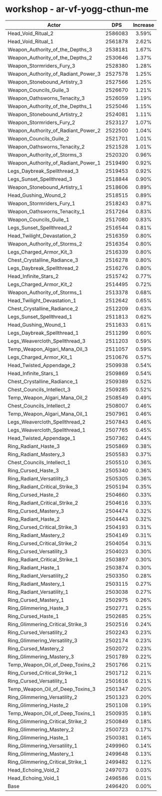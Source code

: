 # workshop - ar-vf-yogg-cthun-me
| Actor | DPS | Increase |
|---|:---:|:---:|
|Head_Void_Ritual_2|2586083|3.59%|
|Head_Void_Ritual_1|2561878|2.62%|
|Weapon_Authority_of_the_Depths_3|2538181|1.67%|
|Weapon_Authority_of_the_Depths_2|2530646|1.37%|
|Weapon_Stormriders_Fury_3|2528380|1.28%|
|Weapon_Authority_of_Radiant_Power_3|2527578|1.25%|
|Weapon_Stonebound_Artistry_3|2527566|1.25%|
|Weapon_Councils_Guile_3|2526670|1.21%|
|Weapon_Oathsworns_Tenacity_3|2526059|1.19%|
|Weapon_Authority_of_the_Depths_1|2525046|1.15%|
|Weapon_Stonebound_Artistry_2|2524081|1.11%|
|Weapon_Stormriders_Fury_2|2523127|1.07%|
|Weapon_Authority_of_Radiant_Power_2|2522500|1.04%|
|Weapon_Councils_Guile_2|2521701|1.01%|
|Weapon_Oathsworns_Tenacity_2|2521528|1.01%|
|Weapon_Authority_of_Storms_3|2520320|0.96%|
|Weapon_Authority_of_Radiant_Power_1|2519490|0.92%|
|Legs_Daybreak_Spellthread_3|2519453|0.92%|
|Legs_Sunset_Spellthread_3|2518844|0.90%|
|Weapon_Stonebound_Artistry_1|2518606|0.89%|
|Head_Gushing_Wound_2|2518515|0.89%|
|Weapon_Stormriders_Fury_1|2518243|0.87%|
|Weapon_Oathsworns_Tenacity_1|2517264|0.83%|
|Weapon_Councils_Guile_1|2517080|0.83%|
|Legs_Sunset_Spellthread_2|2516544|0.81%|
|Head_Twilight_Devastation_2|2516359|0.80%|
|Weapon_Authority_of_Storms_2|2516354|0.80%|
|Legs_Charged_Armor_Kit_3|2516339|0.80%|
|Chest_Crystalline_Radiance_3|2516278|0.80%|
|Legs_Daybreak_Spellthread_2|2516276|0.80%|
|Head_Infinite_Stars_2|2515742|0.77%|
|Legs_Charged_Armor_Kit_2|2514495|0.72%|
|Weapon_Authority_of_Storms_1|2513378|0.68%|
|Head_Twilight_Devastation_1|2512642|0.65%|
|Chest_Crystalline_Radiance_2|2512209|0.63%|
|Legs_Sunset_Spellthread_1|2511813|0.62%|
|Head_Gushing_Wound_1|2511633|0.61%|
|Legs_Daybreak_Spellthread_1|2511299|0.60%|
|Legs_Weavercloth_Spellthread_3|2511203|0.59%|
|Temp_Weapon_Algari_Mana_Oil_3|2511057|0.59%|
|Legs_Charged_Armor_Kit_1|2510676|0.57%|
|Head_Twisted_Appendage_2|2509938|0.54%|
|Head_Infinite_Stars_1|2509869|0.54%|
|Chest_Crystalline_Radiance_1|2509389|0.52%|
|Chest_Councils_Intellect_3|2509285|0.52%|
|Temp_Weapon_Algari_Mana_Oil_2|2508549|0.49%|
|Chest_Councils_Intellect_2|2508007|0.46%|
|Temp_Weapon_Algari_Mana_Oil_1|2507961|0.46%|
|Legs_Weavercloth_Spellthread_2|2507843|0.46%|
|Legs_Weavercloth_Spellthread_1|2507765|0.45%|
|Head_Twisted_Appendage_1|2507362|0.44%|
|Ring_Radiant_Haste_3|2505869|0.38%|
|Ring_Radiant_Mastery_3|2505583|0.37%|
|Chest_Councils_Intellect_1|2505510|0.36%|
|Ring_Cursed_Haste_3|2505340|0.36%|
|Ring_Radiant_Versatility_3|2505305|0.36%|
|Ring_Radiant_Critical_Strike_3|2505194|0.35%|
|Ring_Cursed_Haste_2|2504660|0.33%|
|Ring_Radiant_Critical_Strike_2|2504616|0.33%|
|Ring_Cursed_Mastery_3|2504474|0.32%|
|Ring_Radiant_Haste_2|2504443|0.32%|
|Ring_Cursed_Critical_Strike_3|2504193|0.31%|
|Ring_Radiant_Mastery_2|2504149|0.31%|
|Ring_Cursed_Critical_Strike_2|2504054|0.31%|
|Ring_Cursed_Versatility_3|2504023|0.30%|
|Ring_Radiant_Critical_Strike_1|2503897|0.30%|
|Ring_Radiant_Haste_1|2503874|0.30%|
|Ring_Radiant_Versatility_2|2503350|0.28%|
|Ring_Radiant_Mastery_1|2503115|0.27%|
|Ring_Radiant_Versatility_1|2503038|0.27%|
|Ring_Cursed_Mastery_1|2502975|0.26%|
|Ring_Glimmering_Haste_3|2502771|0.25%|
|Ring_Cursed_Haste_1|2502685|0.25%|
|Ring_Glimmering_Critical_Strike_3|2502516|0.24%|
|Ring_Cursed_Versatility_2|2502243|0.23%|
|Ring_Glimmering_Versatility_3|2502174|0.23%|
|Ring_Cursed_Mastery_2|2502072|0.23%|
|Ring_Glimmering_Mastery_3|2501789|0.22%|
|Temp_Weapon_Oil_of_Deep_Toxins_2|2501766|0.21%|
|Ring_Cursed_Critical_Strike_1|2501712|0.21%|
|Ring_Cursed_Versatility_1|2501616|0.21%|
|Temp_Weapon_Oil_of_Deep_Toxins_3|2501347|0.20%|
|Ring_Glimmering_Versatility_2|2501323|0.20%|
|Ring_Glimmering_Haste_2|2501108|0.19%|
|Temp_Weapon_Oil_of_Deep_Toxins_1|2500935|0.18%|
|Ring_Glimmering_Critical_Strike_2|2500849|0.18%|
|Ring_Glimmering_Mastery_2|2500723|0.17%|
|Ring_Glimmering_Haste_1|2500381|0.16%|
|Ring_Glimmering_Versatility_1|2499960|0.14%|
|Ring_Glimmering_Mastery_1|2499648|0.13%|
|Ring_Glimmering_Critical_Strike_1|2499482|0.12%|
|Head_Echoing_Void_2|2497073|0.03%|
|Head_Echoing_Void_1|2496586|0.01%|
|Base|2496420|0.00%|
